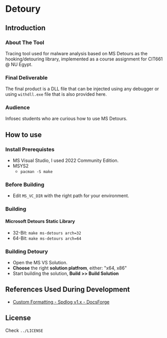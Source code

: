# Detoury

## Introduction

### About The Tool
Tracing tool used for malware analysis based on MS Detours as the hooking/detouring library, implemented as a course assignment for CIT661 @ NU Egypt.

### Final Deliverable
The final product is a DLL file that can be injected using any debugger or using `withdll.exe` file that is also provided here.

### Audience
Infosec students who are curious how to use MS Detours.

## How to use
### Install Prerequistes 

* MS Visual Studio, I used 2022 Community Edition.
* MSYS2
  - `pacman -S make`

### Before Building

* Edit `MS_VC_DIR` with the right path for your environment.

### Building

#### Microsoft Detours Static Library

* 32-Bit: `make ms-detours arch=32` 
* 64-Bit: `make ms-detours arch=64`

### Building Detoury

* Open the MS VS Solution.
* **Choose** the right **solution platfrom**, either: "x64, x86"
* Start building the solution, **Build >> Build Solution**

## References Used During Development

* [Custom Formatting - Spdlog v1.x - DocsForge](https://spdlog.docsforge.com/v1.x/3.custom-formatting/#pattern-flags)

## License 

Check `../LICENSE`

